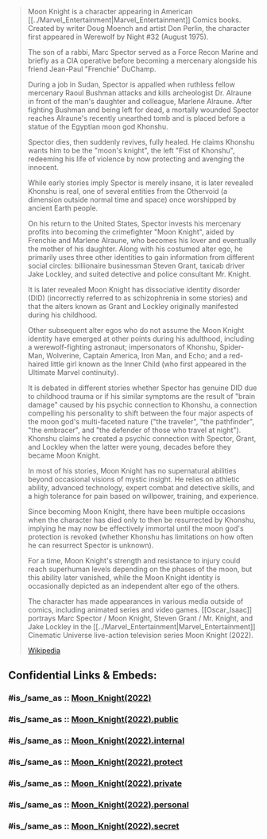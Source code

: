 
> Moon Knight is a character appearing in American [[../Marvel_Entertainment|Marvel_Entertainment]] Comics books. 
> Created by writer Doug Moench and artist Don Perlin, 
> the character first appeared in Werewolf by Night #32 (August 1975).
>
> The son of a rabbi, Marc Spector served as a Force Recon Marine 
> and briefly as a CIA operative before becoming a mercenary 
> alongside his friend Jean-Paul "Frenchie" DuChamp. 
> 
> During a job in Sudan, Spector is appalled when ruthless fellow mercenary Raoul Bushman 
> attacks and kills archeologist Dr. Alraune 
> in front of the man's daughter and colleague, Marlene Alraune. 
> After fighting Bushman and being left for dead, 
> a mortally wounded Spector reaches Alraune's recently unearthed tomb 
> and is placed before a statue of the Egyptian moon god Khonshu. 
> 
> Spector dies, then suddenly revives, fully healed. 
> He claims Khonshu wants him to be the "moon's knight", the left "Fist of Khonshu", 
> redeeming his life of violence by now protecting and avenging the innocent. 
> 
> While early stories imply Spector is merely insane, it is later revealed Khonshu is real, 
> one of several entities from the Othervoid (a dimension outside normal time and space) 
> once worshipped by ancient Earth people. 
> 
> On his return to the United States, Spector invests his mercenary profits into 
> becoming the crimefighter "Moon Knight", aided by Frenchie and Marlene Alraune, 
> who becomes his lover and eventually the mother of his daughter. 
> Along with his costumed alter ego, he primarily uses three other identities 
> to gain information from different social circles: billionaire businessman Steven Grant, 
> taxicab driver Jake Lockley, and suited detective and police consultant Mr. Knight.
>
> It is later revealed Moon Knight has dissociative identity disorder (DID) 
> (incorrectly referred to as schizophrenia in some stories) 
> and that the alters known as Grant and Lockley originally manifested during his childhood. 
> 
> Other subsequent alter egos who do not assume the Moon Knight identity 
> have emerged at other points during his adulthood, 
> including a werewolf-fighting astronaut; impersonators of Khonshu, Spider-Man, Wolverine, 
> Captain America, Iron Man, and Echo; and a red-haired little girl known as the Inner Child 
> (who first appeared in the Ultimate Marvel continuity). 
> 
> It is debated in different stories whether Spector has genuine DID due to childhood trauma 
> or if his similar symptoms are the result of "brain damage" 
> caused by his psychic connection to Khonshu, 
> a connection compelling his personality to shift between 
> the four major aspects of the moon god's multi-faceted nature ("the traveler", 
> "the pathfinder", "the embracer", and "the defender of those who travel at night"). 
> Khonshu claims he created a psychic connection with Spector, Grant, and Lockley 
> when the latter were young, decades before they became Moon Knight.
>
> In most of his stories, Moon Knight has no supernatural abilities beyond 
> occasional visions of mystic insight. He relies on athletic ability, 
> advanced technology, expert combat and detective skills, 
> and a high tolerance for pain based on willpower, training, and experience. 
> 
> Since becoming Moon Knight, there have been multiple occasions 
> when the character has died only to then be resurrected by Khonshu, 
> implying he may now be effectively immortal until the moon god's protection is revoked 
> (whether Khonshu has limitations on how often he can resurrect Spector is unknown). 
> 
> For a time, Moon Knight's strength and resistance to injury could reach superhuman levels 
> depending on the phases of the moon, but this ability later vanished, while the Moon Knight identity is occasionally depicted as an independent alter ego of the others.
>
> The character has made appearances in various media outside of comics, 
> including animated series and video games. 
> [[Oscar_Isaac]] portrays Marc Spector / Moon Knight, Steven Grant / Mr. Knight, 
> and Jake Lockley in the [[../Marvel_Entertainment|Marvel_Entertainment]] Cinematic Universe live-action television series Moon Knight (2022).
>
> [Wikipedia](https://en.wikipedia.org/wiki/Moon%20Knight)


## Confidential Links & Embeds: 

### #is_/same_as :: [Moon_Knight(2022)](/_Standards/Society/Communication/Media/Movie/Movie-Genre/Media-Corporations/Streaming_Services/Disney+/Marvel_Entertainment/Moon_Knight(2022).md) 

### #is_/same_as :: [Moon_Knight(2022).public](/_public/Society/Communication/Media/Movie/Movie-Genre/Media-Corporations/Streaming_Services/Disney+/Marvel_Entertainment/Moon_Knight(2022).public.md) 

### #is_/same_as :: [Moon_Knight(2022).internal](/_internal/Society/Communication/Media/Movie/Movie-Genre/Media-Corporations/Streaming_Services/Disney+/Marvel_Entertainment/Moon_Knight(2022).internal.md) 

### #is_/same_as :: [Moon_Knight(2022).protect](/_protect/Society/Communication/Media/Movie/Movie-Genre/Media-Corporations/Streaming_Services/Disney+/Marvel_Entertainment/Moon_Knight(2022).protect.md) 

### #is_/same_as :: [Moon_Knight(2022).private](/_private/Society/Communication/Media/Movie/Movie-Genre/Media-Corporations/Streaming_Services/Disney+/Marvel_Entertainment/Moon_Knight(2022).private.md) 

### #is_/same_as :: [Moon_Knight(2022).personal](/_personal/Society/Communication/Media/Movie/Movie-Genre/Media-Corporations/Streaming_Services/Disney+/Marvel_Entertainment/Moon_Knight(2022).personal.md) 

### #is_/same_as :: [Moon_Knight(2022).secret](/_secret/Society/Communication/Media/Movie/Movie-Genre/Media-Corporations/Streaming_Services/Disney+/Marvel_Entertainment/Moon_Knight(2022).secret.md)

